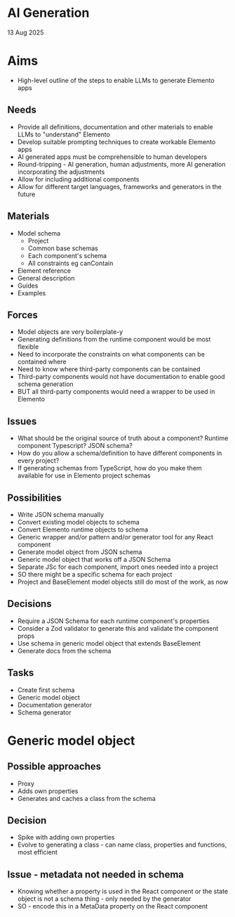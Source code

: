 AI Generation
=============

13 Aug 2025

Aims
====

- High-level outline of the steps to enable LLMs to generate Elemento apps

Needs
-----

- Provide all definitions, documentation and other materials to enable LLMs to "understand" Elemento
- Develop suitable prompting techniques to create workable Elemento apps
- AI generated apps must be comprehensible to human developers
- Round-tripping - AI generation, human adjustments, more AI generation incorporating the adjustments
- Allow for including additional components
- Allow for different target languages, frameworks and generators in the future

Materials
---------

- Model schema
  - Project
  - Common base schemas
  - Each component's schema
  - All constraints eg canContain
- Element reference
- General description
- Guides
- Examples

Forces
------

- Model objects are very boilerplate-y
- Generating definitions from the runtime component would be most flexible
- Need to incorporate the constraints on what components can be contained where
- Need to know where third-party components can be contained
- Third-party components would not have documentation to enable good schema generation
- BUT all third-party components would need a wrapper to be used in Elemento


Issues
------

- What should be the original source of truth about a component? Runtime component Typescript? JSON schema?
- How do you allow a schema/definition to have different components in every project?
- If generating schemas from TypeScript, how do you make them available for use in Elemento project schemas

Possibilities
-------------

- Write JSON schema manually
- Convert existing model objects to schema
- Convert Elemento runtime objects to schema
- Generic wrapper and/or pattern and/or generator tool for any React component
- Generate model object from JSON schema
- Generic model object that works off a JSON Schema
- Separate JSc for each component, import ones needed into a project
- SO there might be a specific schema for each project
- Project and BaseElement model objects still do most of the work, as now

Decisions
---------

- Require a JSON Schema for each runtime component's properties
- Consider a Zod validator to generate this and validate the component props
- Use schema in generic model object that extends BaseElement
- Generate docs from the schema

Tasks
-----

- Create first schema
- Generic model object
- Documentation generator
- Schema generator

Generic model object
====================

Possible approaches
-------------------

- Proxy
- Adds own properties
- Generates and caches a class from the schema

Decision
--------

- Spike with adding own properties
- Evolve to generating a class - can name class, properties and functions, most efficient

Issue - metadata not needed in schema
-------------------------------------

- Knowing whether a property is used in the React component or the state object is not a schema thing - only needed by the generator
- SO - encode this in a MetaData property on the React component
